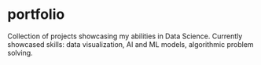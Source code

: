 # portfolio
Collection of projects showcasing my abilities in Data Science. Currently showcased skills: data visualization, AI and ML models, algorithmic problem solving.
